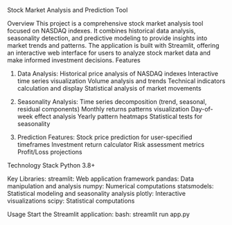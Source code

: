 Stock Market Analysis and Prediction Tool


Overview
This project is a comprehensive stock market analysis tool focused on NASDAQ indexes. It combines historical data analysis, seasonality detection, and predictive modeling to provide insights into market trends and patterns. The application is built with Streamlit, offering an interactive web interface for users to analyze stock market data and make informed investment decisions.
Features

1. Data Analysis:
Historical price analysis of NASDAQ indexes
Interactive time series visualization
Volume analysis and trends
Technical indicators calculation and display
Statistical analysis of market movements

2. Seasonality Analysis:
Time series decomposition (trend, seasonal, residual components)
Monthly returns patterns visualization
Day-of-week effect analysis
Yearly pattern heatmaps
Statistical tests for seasonality

3. Prediction Features:
Stock price prediction for user-specified timeframes
Investment return calculator
Risk assessment metrics
Profit/Loss projections

Technology Stack
Python 3.8+

Key Libraries:
streamlit: Web application framework
pandas: Data manipulation and analysis
numpy: Numerical computations
statsmodels: Statistical modeling and seasonality analysis
plotly: Interactive visualizations
scipy: Statistical computations

Usage
Start the Streamlit application:
bash: streamlit run app.py
